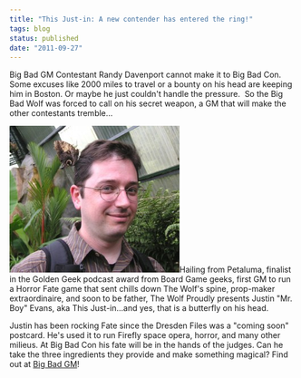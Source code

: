 ```yaml
---
title: "This Just-in: A new contender has entered the ring!"
tags: blog
status: published
date: "2011-09-27"
---
```


Big Bad GM Contestant Randy Davenport cannot make it to Big Bad Con. Some excuses like 2000 miles to travel or a bounty on his head are keeping him in Boston. Or maybe he just couldn't handle the pressure.  So the Big Bad Wolf was forced to call on his secret weapon, a GM that will make the other contestants tremble...

[![](/images/74535_1543478158379_1577732348_1265134_6053057_n-300x259.jpg "Mr. Boy")](http://www.bigbadcon.com/wp-content/uploads/2011/09/74535_1543478158379_1577732348_1265134_6053057_n.jpg)Hailing from Petaluma, finalist in the Golden Geek podcast award from Board Game geeks, first GM to run a Horror Fate game that sent chills down The Wolf's spine, prop-maker extraordinaire, and soon to be father, The Wolf Proudly presents Justin "Mr. Boy" Evans, aka This Just-in...and yes, that is a butterfly on his head.

Justin has been rocking Fate since the Dresden Files was a "coming soon" postcard. He's used it to run Firefly space opera, horror, and many other milieus. At Big Bad Con his fate will be in the hands of the judges. Can he take the three ingredients they provide and make something magical? Find out at [Big Bad GM](http://www.bigbadcon.com/?page_id=6&event_id=72)!
